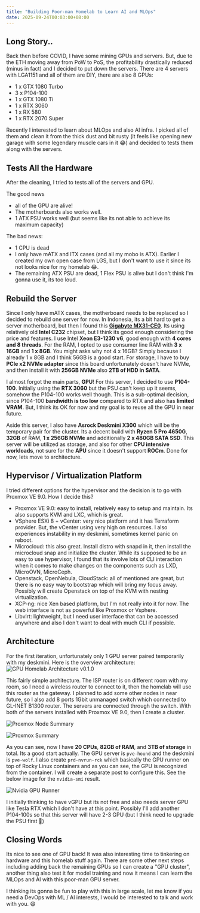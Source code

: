 ```yaml
---
title: "Building Poor-man Homelab to Learn AI and MLOps"
date: 2025-09-24T00:03:00+08:00
---
```


## Long Story..
Back then before COVID, I have some mining GPUs and servers. But, due to the ETH moving away from PoW to PoS, the profitability drastically reduced (minus in fact) and I decided to put down the servers. There are 4 servers with LGA1151 and all of them are DIY, there are also 8 GPUs:
- 1 x GTX 1080 Turbo
- 3 x P104-100
- 1 x GTX 1080 Ti
- 1 x RTX 3060
- 1 x RX 580
- 1 x RTX 2070 Super

Recently I interested to learn about MLOps and also AI infra. I picked all of them and clean it from the thick dust and bit rusty (it feels like opening new garage with some legendary muscle cars in it 😂) and decided to tests them along with the servers.

## Tests All the Hardware
After the cleaning, I tried to tests all of the servers and GPU. 

The good news
- all of the GPU are alive!
- The motherboards also works well.
- 1 ATX PSU works well (but seems like its not able to achieve its maximum capacity)

The bad news:
- 1 CPU is dead
- I only have mATX and ITX cases (and all my mobo is ATX). Earlier I created my own open case from LGS, but I don't want to use it since its not looks nice for my homelab 😂.
- The remaining ATX PSU are dead, 1 Flex PSU is alive but I don't think I'm gonna use it, its too loud.

## Rebuild the Server
Since I only have mATX cases, the motherboard needs to be replaced so I decided to rebuild one server for now. In Indonesia, its a bit hard to get a server motherboard, but then I found this [**Gigabyte MX31-CE0**](https://tk.tokopedia.com/ZSDQxdPca/). Its using relatively old **Intel C232** chipset, but I think its good enough considering the price and features. I use Intel **Xeon E3-1230 v6**, good enough with **4 cores and 8 threads**. For the RAM, I opted to use consumer line RAM with **3 x 16GB** and **1 x 8GB**. You might asks why not 4 x 16GB? Simply because I already 1 x 8GB and I think 56GB is a good start. For storage, I have to buy **PCIe x2 NVMe adapter** since this board unfortunately doesn't have NVMe, and then install it with **256GB NVMe** also **2TB of HDD in SATA**.

I almost forgot the main parts, **GPU**! For this server, I decided to use **P104-100**. Initially using the **RTX 3060** but the PSU can't keep up it seems, somehow the P104-100 works well though. This is a sub-optimal decision, since P104-100 **bandwidth is too low** compared to RTX and also has **limited VRAM**. But, I think its OK for now and my goal is to reuse all the GPU in near future.

Aside this server, I also have **Asrock Deskmini X300** which will be the temporary pair for the cluster. Its a decent build with **Ryzen 5 Pro 4650G**, **32GB** of RAM, **1 x 256GB NVMe** and additionally **2 x 480GB SATA SSD**. This server will be utilized as storage, and also for other **CPU intensive workloads**, not sure for the **APU** since it doesn't support **ROCm**. Done for now, lets move to architecture.

## Hypervisor / Virtualization Platform
I tried different options for the hypervisor and the decision is to go with Proxmox VE 9.0. How I decide this?
- Proxmox VE 9.0: easy to install, relatively easy to setup and maintain. Its also supports KVM and LXC, which is great.
- VSphere ESXi 8 + vCenter: very nice platform and it has Terraform provider. But, the vCenter using very high on resources. I also experiences instability in my deskmini, sometimes kernel panic on reboot.
- Microcloud: this also great. Install distro with snapd in it, then install the microcloud snap and initialize the cluster. While its supposed to be an easy to use hypervisor, I found that its involve lots of CLI interaction when it comes to make changes on the components such as LXD, MicroOVN, MicroCeph.
- Openstack, OpenNebula, CloudStack: all of mentioned are great, but there is no easy way to bootstrap which will bring my focus away. Possibly will create Openstack on top of the KVM with nesting virtualization.
- XCP-ng: nice Xen based platform, but I'm not really into it for now. The web interface is not as powerful like Proxmox or Vsphere.
- Libvirt: lightweight, but I need user interface that can be accessed anywhere and also I don't want to deal with much CLI if possible.

## Architecture
For the first iteration, unfortunately only 1 GPU server paired temporarily with my deskmini. Here is the overview architecture:
![GPU Homelab Architecture v0.1.0](/img/2025-09-23-homelab-diagram.png)

This fairly simple architecture. The ISP router is on different room with my room, so I need a wireless router to connect to it, then the homelab will use this router as the gateway. I planned to add some other nodes in near future, so I also add 8 ports 1Gbit unmanaged switch which connected to GL-INET B1300 router. The servers are connected through the switch. With both of the servers installed with Proxmox VE 9.0, then I create a cluster.

![Proxmox Node Summary](/img/2025-09-24-proxmox-node-summary.png)

![Proxmox Summary](/img/2025-09-24-proxmox-cluster-summary.png)

As you can see, now I have **20 CPUs**, **82GB of RAM**, and **3TB of storage** in total. Its a good start actually. The GPU server is `pve-hound` and the deskmini is `pve-wolf`. I also create `prd-nvrun-rck` which basically the GPU runner on top of Rocky Linux containers and as you can see, the GPU is recognized from the container. I will create a separate post to configure this. See the below image for the `nvidia-smi` result.

![Nvidia GPU Runner](/img/2025-09-24-nvrun.png)

I initially thinking to have vGPU but its not free and also needs server GPU like Tesla RTX which I don't have at this point. Possibly I'll add another P104-100s so that this server will have 2-3 GPU (but I think need to upgrade the PSU first 🥲)

## Closing Words
Its nice to see one of GPU back! It was also interesting time to tinkering on hardware and this homelab stuff again. There are some other next steps including adding back the remaining GPUs so I can create a "GPU cluster", another thing also test it for model training and now it means I can learn the MLOps and AI with this poor-man GPU server.

I thinking its gonna be fun to play with this in large scale, let me know if you need a DevOps with ML / AI interests, I would be interested to talk and work with you. 😄
